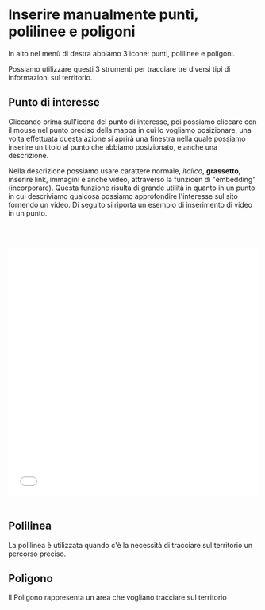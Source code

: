 # Inserire manualmente punti, polilinee e poligoni

In alto nel menù di destra abbiamo 3 icone: punti, polilinee e poligoni.

Possiamo utilizzare questi 3 strumenti per tracciare tre diversi tipi di informazioni sul territorio. 

## Punto di interesse

Cliccando prima sull'icona del punto di interesse, poi possiamo cliccare con il mouse nel punto preciso della mappa in cui lo vogliamo posizionare, una volta effettuata questa azione si aprirà una finestra nella quale possiamo inserire un titolo al punto che abbiamo posizionato, e anche una descrizione.

Nella descrizione possiamo usare carattere normale, *italico*, **grassetto**, inserire link, immagini e anche video, attraverso la funzioen di "embedding" (incorporare). Questa funzione risulta di grande utilità in quanto in un punto in cui descriviamo qualcosa possiamo approfondire l'interesse sul sito fornendo un video. Di seguito si riporta un esempio di inserimento di video in un punto.

<br></br>
<iframe width="100%" height="500px" frameborder="0" allowfullscreen allow="geolocation" src="//umap.openstreetmap.fr/it/map/mappa-delle-vittime-cadute-per-mafia-a-palermo_20793?scaleControl=false&miniMap=false&scrollWheelZoom=false&zoomControl=true&editMode=disabled&moreControl=true&searchControl=null&tilelayersControl=null&embedControl=null&datalayersControl=true&captionMenus=true"></iframe><br></br>




## Polilinea 

La polilinea  è utilizzata quando c'è la necessità di tracciare sul territorio un percorso preciso.



## Poligono

Il Poligono rappresenta un area che vogliano tracciare sul territorio
